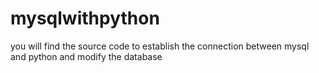 # mysqlwithpython
you will find the source code to establish the connection between mysql and python and modify the database


